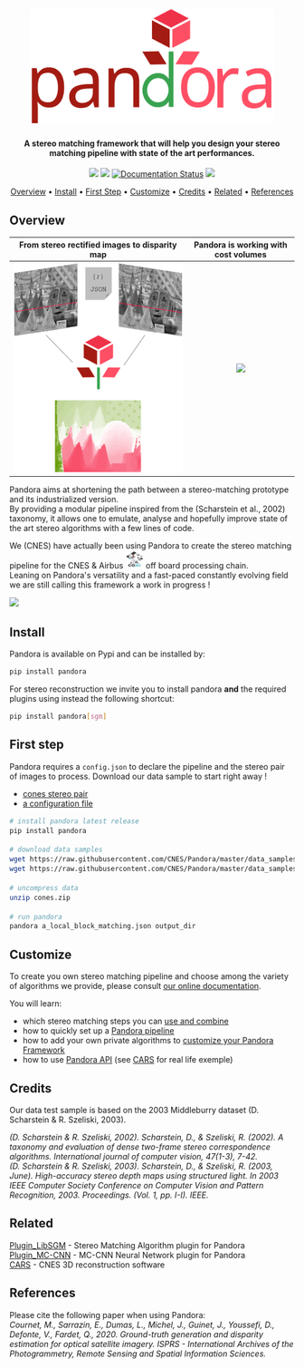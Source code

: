 <h1 align="center">
  <a href="https://pandora.readthedocs.io/?badge=latest"><img src="https://raw.githubusercontent.com/CNES/Pandora/master/doc/sources/Images/logo/logo_typo.svg?inline=false" alt="Pandora Stereo Framework" width="432"></a>
</h1>

<h4 align="center">A stereo matching framework that will help you design your stereo matching pipeline with state of the art performances.</h4>

<p align="center">
  <a href="https://travis-ci.com/CNES/Pandora"><img src="https://travis-ci.com/CNES/Pandora.svg?branch=master"></a>
  <a href="https://codecov.io/gh/CNES/Pandora"><img src="https://codecov.io/gh/CNES/Pandora/branch/master/graph/badge.svg?token=IENWO02GB3"/></a>
  <a href='https://pandora.readthedocs.io/?badge=latest'><img src='https://readthedocs.org/projects/pandora/badge/?version=latest' alt='Documentation Status' /></a>
  <a href="https://opensource.org/licenses/Apache-2.0/"><img src="https://img.shields.io/badge/License-Apache%202.0-blue.svg"></a>
</p>

<p align="center">
  <a href="#overview">Overview</a> •
  <a href="#install">Install</a> •
  <a href="#firststep">First Step</a> •
  <a href="#customize">Customize</a> •
  <a href="#credits">Credits</a> •
  <a href="#related">Related</a> •
  <a href="#references">References</a>
</p>


## Overview

From stereo rectified images to disparity map  |  Pandora is working with cost volumes
:-------------------------:|:-------------------------:
![](https://raw.githubusercontent.com/CNES/Pandora/master/doc/sources/Images/schema_readme.png?inline=false)  |  ![](https://raw.githubusercontent.com/CNES/Pandora/master/doc/sources/Images/disparity3D_with_projected_dispartiry_color.gif)


Pandora aims at shortening the path between a stereo-matching prototype and its industrialized version.  
By providing a modular pipeline inspired from the (Scharstein et al., 2002) taxonomy, it allows one to emulate, analyse and hopefully improve state of the art stereo algorithms with a few lines of code. 

We (CNES) have actually been using Pandora to create the stereo matching pipeline for the CNES & Airbus <a href="https://co3d.cnes.fr/en/co3d-0"><img src="https://raw.githubusercontent.com/CNES/Pandora/master/doc/sources/Images/logo_co3D_cnes.jpg" width="32" height="32"/></a> off board processing chain.  
Leaning on Pandora's versatility and a fast-paced constantly evolving field we are still calling this framework a work in progress !

<img src="https://raw.githubusercontent.com/CNES/Pandora/master/doc/sources/Images/pandora_first_step_long_terminal.webm" width="500"/>

## Install

Pandora is available on Pypi and can be installed by:

```bash
pip install pandora
```

For stereo reconstruction we invite you to install pandora **and** the required plugins using instead the following shortcut:

```bash
pip install pandora[sgm]
```

## First step

Pandora requires a `config.json` to declare the pipeline and the stereo pair of images to process. 
Download our data sample to start right away ! 
- [cones stereo pair](https://raw.githubusercontent.com/CNES/Pandora/master/data_samples/images/cones.zip) 
- [a configuration file](https://raw.githubusercontent.com/CNES/Pandora/master/data_samples/json_conf_files/a_local_block_matching.json)

```bash
# install pandora latest release
pip install pandora

# download data samples
wget https://raw.githubusercontent.com/CNES/Pandora/master/data_samples/images/cones.zip  # input stereo pair
wget https://raw.githubusercontent.com/CNES/Pandora/master/data_samples/json_conf_files/a_local_block_matching.json # configuration file

# uncompress data
unzip cones.zip

# run pandora
pandora a_local_block_matching.json output_dir
```

## Customize

To create you own stereo matching pipeline and choose among the variety of algorithms we provide, please consult [our online documentation](https://readthedocs.org/projects/pandora/badge/?version=latest).

You will learn:
- which stereo matching steps you can [use and combine](https://pandora.readthedocs.io/userguide/step_by_step.html)
- how to quickly set up a [Pandora pipeline](https://pandora.readthedocs.io/userguide/sequencing.html)
- how to add your own private algorithms to [customize your Pandora Framework](https://pandora.readthedocs.io/developer_guide/your_plugin.html)
- how to use [Pandora API](https://pandora.readthedocs.io/userguide/as_an_api.html) (see [CARS](https://github.com/CNES/CARS) for real life exemple)

## Credits

Our data test sample is based on the 2003 Middleburry dataset (D. Scharstein & R. Szeliski, 2003).

*(D. Scharstein & R. Szeliski, 2002). Scharstein, D., & Szeliski, R. (2002). A taxonomy and evaluation of dense two-frame stereo correspondence algorithms. International journal of computer vision, 47(1-3), 7-42.*  
*(D. Scharstein & R. Szeliski, 2003). Scharstein, D., & Szeliski, R. (2003, June). High-accuracy stereo depth maps using structured light. In 2003 IEEE Computer Society Conference on Computer Vision and Pattern Recognition, 2003. Proceedings. (Vol. 1, pp. I-I). IEEE.*

## Related

[Plugin_LibSGM](https://github.com/CNES/pandora_plugin_libsgm) - Stereo Matching Algorithm plugin for Pandora  
[Plugin_MC-CNN](https://github.com/CNES/pandora_plugin_mccnn) - MC-CNN Neural Network plugin for Pandora  
[CARS](https://github.com/CNES/CARS) - CNES 3D reconstruction software

## References

Please cite the following paper when using Pandora:   
*Cournet, M., Sarrazin, E., Dumas, L., Michel, J., Guinet, J., Youssefi, D., Defonte, V., Fardet, Q., 2020. Ground-truth generation and disparity estimation for optical satellite imagery. ISPRS - International Archives of the Photogrammetry, Remote Sensing and Spatial Information Sciences.*




